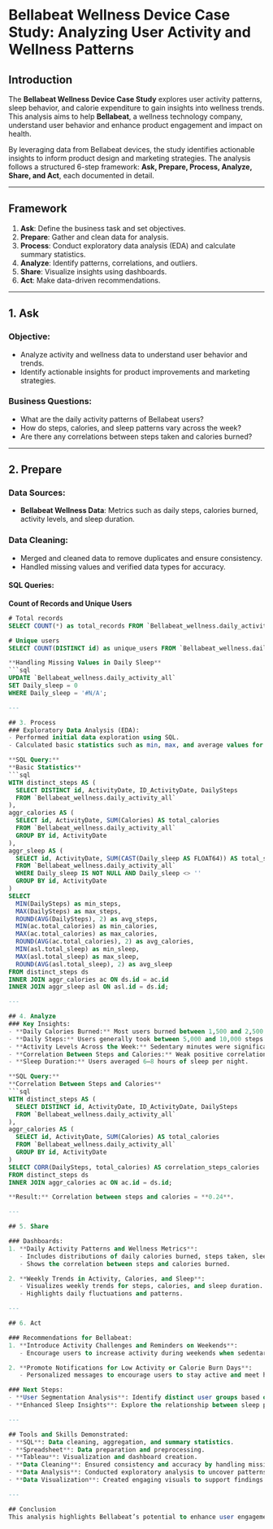 # Bellabeat Wellness Device Case Study: Analyzing User Activity and Wellness Patterns

## Introduction
The **Bellabeat Wellness Device Case Study** explores user activity patterns, sleep behavior, and calorie expenditure to gain insights into wellness trends. This analysis aims to help **Bellabeat**, a wellness technology company, understand user behavior and enhance product engagement and impact on health. 

By leveraging data from Bellabeat devices, the study identifies actionable insights to inform product design and marketing strategies. The analysis follows a structured 6-step framework: **Ask, Prepare, Process, Analyze, Share, and Act**, each documented in detail.

---

## Framework
1. **Ask**: Define the business task and set objectives.
2. **Prepare**: Gather and clean data for analysis.
3. **Process**: Conduct exploratory data analysis (EDA) and calculate summary statistics.
4. **Analyze**: Identify patterns, correlations, and outliers.
5. **Share**: Visualize insights using dashboards.
6. **Act**: Make data-driven recommendations.

---

## 1. Ask
### Objective:
- Analyze activity and wellness data to understand user behavior and trends.
- Identify actionable insights for product improvements and marketing strategies.

### Business Questions:
- What are the daily activity patterns of Bellabeat users?
- How do steps, calories, and sleep patterns vary across the week?
- Are there any correlations between steps taken and calories burned?

---

## 2. Prepare
### Data Sources:
- **Bellabeat Wellness Data**: Metrics such as daily steps, calories burned, activity levels, and sleep duration.

### Data Cleaning:
- Merged and cleaned data to remove duplicates and ensure consistency.
- Handled missing values and verified data types for accuracy.

#### SQL Queries:
**Count of Records and Unique Users**
```sql
# Total records
SELECT COUNT(*) as total_records FROM `Bellabeat_wellness.daily_activity_all`;

# Unique users
SELECT COUNT(DISTINCT id) as unique_users FROM `Bellabeat_wellness.daily_activity_all`;

**Handling Missing Values in Daily Sleep**
```sql
UPDATE `Bellabeat_wellness.daily_activity_all`
SET Daily_sleep = 0
WHERE Daily_sleep = '#N/A';

---

## 3. Process
### Exploratory Data Analysis (EDA):
- Performed initial data exploration using SQL.
- Calculated basic statistics such as min, max, and average values for daily steps, calories, and sleep.

**SQL Query:**
**Basic Statistics**
```sql
WITH distinct_steps AS (
  SELECT DISTINCT id, ActivityDate, ID_ActivityDate, DailySteps
  FROM `Bellabeat_wellness.daily_activity_all`
),
aggr_calories AS (
  SELECT id, ActivityDate, SUM(Calories) AS total_calories
  FROM `Bellabeat_wellness.daily_activity_all`
  GROUP BY id, ActivityDate
),
aggr_sleep AS (
  SELECT id, ActivityDate, SUM(CAST(Daily_sleep AS FLOAT64)) AS total_sleep
  FROM `Bellabeat_wellness.daily_activity_all`
  WHERE Daily_sleep IS NOT NULL AND Daily_sleep <> ''
  GROUP BY id, ActivityDate
)
SELECT
  MIN(DailySteps) as min_steps,
  MAX(DailySteps) as max_steps,
  ROUND(AVG(DailySteps), 2) as avg_steps,
  MIN(ac.total_calories) as min_calories,
  MAX(ac.total_calories) as max_calories,
  ROUND(AVG(ac.total_calories), 2) as avg_calories,
  MIN(asl.total_sleep) as min_sleep,
  MAX(asl.total_sleep) as max_sleep,
  ROUND(AVG(asl.total_sleep), 2) as avg_sleep
FROM distinct_steps ds
INNER JOIN aggr_calories ac ON ds.id = ac.id
INNER JOIN aggr_sleep asl ON asl.id = ds.id;

---

## 4. Analyze
### Key Insights:
- **Daily Calories Burned:** Most users burned between 1,500 and 2,500 calories daily.
- **Daily Steps:** Users generally took between 5,000 and 10,000 steps per day, with a decrease on weekends.
- **Activity Levels Across the Week:** Sedentary minutes were significantly high during weekends.
- **Correlation Between Steps and Calories:** Weak positive correlation (0.24), suggesting other factors impact calorie burn.
- **Sleep Duration:** Users averaged 6–8 hours of sleep per night.

**SQL Query:**
**Correlation Between Steps and Calories**
```sql
WITH distinct_steps AS (
  SELECT DISTINCT id, ActivityDate, ID_ActivityDate, DailySteps
  FROM `Bellabeat_wellness.daily_activity_all`
),
aggr_calories AS (
  SELECT id, ActivityDate, SUM(Calories) AS total_calories
  FROM `Bellabeat_wellness.daily_activity_all`
  GROUP BY id, ActivityDate
)
SELECT CORR(DailySteps, total_calories) AS correlation_steps_calories
FROM distinct_steps ds
INNER JOIN aggr_calories ac ON ac.id = ds.id;

**Result:** Correlation between steps and calories = **0.24**.

---

## 5. Share

### Dashboards:
1. **Daily Activity Patterns and Wellness Metrics**:
   - Includes distributions of daily calories burned, steps taken, sleep duration, and activity levels.
   - Shows the correlation between steps and calories burned.

2. **Weekly Trends in Activity, Calories, and Sleep**:
   - Visualizes weekly trends for steps, calories, and sleep duration.
   - Highlights daily fluctuations and patterns.

---

## 6. Act

### Recommendations for Bellabeat:
1. **Introduce Activity Challenges and Reminders on Weekends**:
   - Encourage users to increase activity during weekends when sedentary time is higher.

2. **Promote Notifications for Low Activity or Calorie Burn Days**:
   - Personalized messages to encourage users to stay active and meet health goals.

### Next Steps:
- **User Segmentation Analysis**: Identify distinct user groups based on activity and sleep patterns for personalized recommendations.
- **Enhanced Sleep Insights**: Explore the relationship between sleep patterns and activity levels to improve sleep quality recommendations.

---

## Tools and Skills Demonstrated:
- **SQL**: Data cleaning, aggregation, and summary statistics.
- **Spreadsheet**: Data preparation and preprocessing.
- **Tableau**: Visualization and dashboard creation.
- **Data Cleaning**: Ensured consistency and accuracy by handling missing values.
- **Data Analysis**: Conducted exploratory analysis to uncover patterns and insights.
- **Data Visualization**: Created engaging visuals to support findings and recommendations.

---

## Conclusion
This analysis highlights Bellabeat’s potential to enhance user engagement through personalized features and data-driven insights. By identifying trends in user activity, sleep, and calorie expenditure, Bellabeat can introduce tailored solutions to align with users’ wellness goals.

